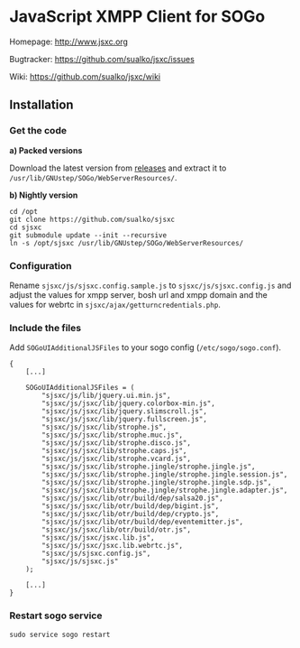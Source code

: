 # JavaScript XMPP Client for SOGo

Homepage: http://www.jsxc.org

Bugtracker: https://github.com/sualko/jsxc/issues

Wiki: https://github.com/sualko/jsxc/wiki


## Installation

### Get the code
__a) Packed versions__

Download the latest version from [releases](https://github.com/sualko/sjsxc/releases) and extract it to <code>/usr/lib/GNUstep/SOGo/WebServerResources/</code>.

__b) Nightly version__
```
cd /opt
git clone https://github.com/sualko/sjsxc
cd sjsxc
git submodule update --init --recursive
ln -s /opt/sjsxc /usr/lib/GNUstep/SOGo/WebServerResources/
```

### Configuration
Rename <code>sjsxc/js/sjsxc.config.sample.js</code> to <code>sjsxc/js/sjsxc.config.js</code> and adjust the values for xmpp server, bosh url and xmpp domain and the values for webrtc in <code>sjsxc/ajax/getturncredentials.php</code>.

### Include the files
Add <code>SOGoUIAdditionalJSFiles</code> to your sogo config (<code>/etc/sogo/sogo.conf</code>).
```
{
    [...]

    SOGoUIAdditionalJSFiles = (
        "sjsxc/js/lib/jquery.ui.min.js",
        "sjsxc/js/jsxc/lib/jquery.colorbox-min.js",
        "sjsxc/js/jsxc/lib/jquery.slimscroll.js",
        "sjsxc/js/jsxc/lib/jquery.fullscreen.js",
        "sjsxc/js/jsxc/lib/strophe.js",
        "sjsxc/js/jsxc/lib/strophe.muc.js",
        "sjsxc/js/jsxc/lib/strophe.disco.js",
        "sjsxc/js/jsxc/lib/strophe.caps.js",
        "sjsxc/js/jsxc/lib/strophe.vcard.js",
        "sjsxc/js/jsxc/lib/strophe.jingle/strophe.jingle.js",
        "sjsxc/js/jsxc/lib/strophe.jingle/strophe.jingle.session.js",
        "sjsxc/js/jsxc/lib/strophe.jingle/strophe.jingle.sdp.js",
        "sjsxc/js/jsxc/lib/strophe.jingle/strophe.jingle.adapter.js",
        "sjsxc/js/jsxc/lib/otr/build/dep/salsa20.js",
        "sjsxc/js/jsxc/lib/otr/build/dep/bigint.js",
        "sjsxc/js/jsxc/lib/otr/build/dep/crypto.js",
        "sjsxc/js/jsxc/lib/otr/build/dep/eventemitter.js",
        "sjsxc/js/jsxc/lib/otr/build/otr.js",
        "sjsxc/js/jsxc/jsxc.lib.js",
        "sjsxc/js/jsxc/jsxc.lib.webrtc.js",
        "sjsxc/js/sjsxc.config.js",
        "sjsxc/js/sjsxc.js"
    );
    
    [...]
}
```

### Restart sogo service
```
sudo service sogo restart
```
